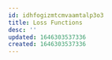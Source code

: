 ```yaml
---
id: idhfogizmtcmvaamtalp3o3
title: Loss Functions
desc: ''
updated: 1646303537336
created: 1646303537336
---
```


